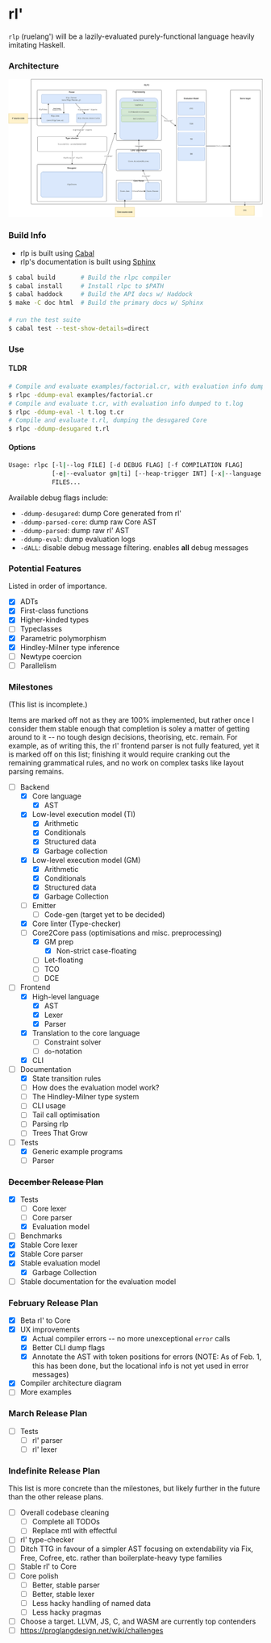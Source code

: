 # rl'

`rlp` (ruelang') will be a lazily-evaluated purely-functional language heavily
imitating Haskell.

### Architecture

![rlpc architecture diagram](/rlpc.drawio.svg)

### Build Info
* rlp is built using [Cabal](https://www.haskell.org/ghcup/)
* rlp's documentation is built using [Sphinx](https://www.sphinx-doc.org/en/master/)

```sh
$ cabal build       # Build the rlpc compiler
$ cabal install     # Install rlpc to $PATH
$ cabal haddock     # Build the API docs w/ Haddock
$ make -C doc html  # Build the primary docs w/ Sphinx

# run the test suite
$ cabal test --test-show-details=direct
```

### Use

#### TLDR

```sh
# Compile and evaluate examples/factorial.cr, with evaluation info dumped to stderr
$ rlpc -ddump-eval examples/factorial.cr
# Compile and evaluate t.cr, with evaluation info dumped to t.log
$ rlpc -ddump-eval -l t.log t.cr
# Compile and evaluate t.rl, dumping the desugared Core
$ rlpc -ddump-desugared t.rl
```

#### Options

```sh
Usage: rlpc [-l|--log FILE] [-d DEBUG FLAG] [-f COMPILATION FLAG] 
            [-e|--evaluator gm|ti] [--heap-trigger INT] [-x|--language rlp|core]
            FILES...
```

Available debug flags include:
* `-ddump-desugared`: dump Core generated from rl'
* `-ddump-parsed-core`: dump raw Core AST
* `-ddump-parsed`: dump raw rl' AST
* `-ddump-eval`: dump evaluation logs
* `-dALL`: disable debug message filtering. enables **all** debug messages

### Potential Features
Listed in order of importance.
- [x] ADTs
- [x] First-class functions
- [x] Higher-kinded types
- [ ] Typeclasses
- [x] Parametric polymorphism
- [x] Hindley-Milner type inference
- [ ] Newtype coercion
- [ ] Parallelism

### Milestones
(This list is incomplete.)

Items are marked off not as they are 100% implemented, but rather once I
consider them stable enough that completion is soley a matter of getting
around to it -- no tough design decisions, theorising, etc. remain. For
example, as of writing this, the rl' frontend parser is not fully featured,
yet it is marked off on this list; finishing it would require cranking out
the remaining grammatical rules, and no work on complex tasks like layout
parsing remains.

- [ ] Backend
    - [x] Core language
        - [x] AST
    - [x] Low-level execution model (TI)
        - [x] Arithmetic
        - [x] Conditionals
        - [x] Structured data
        - [x] Garbage collection
    - [x] Low-level execution model (GM)
        - [x] Arithmetic
        - [x] Conditionals
        - [x] Structured data
        - [x] Garbage Collection
    - [ ] Emitter
        - [ ] Code-gen (target yet to be decided)
    - [x] Core linter (Type-checker)
    - [ ] Core2Core pass (optimisations and misc. preprocessing)
        - [x] GM prep
            - [x] Non-strict case-floating
        - [ ] Let-floating
        - [ ] TCO
        - [ ] DCE
- [ ] Frontend
    - [x] High-level language
        - [x] AST
        - [x] Lexer
        - [x] Parser
    - [x] Translation to the core language
        - [ ] Constraint solver
        - [ ] `do`-notation
    - [x] CLI
- [ ] Documentation
    - [x] State transition rules
    - [ ] How does the evaluation model work?
    - [ ] The Hindley-Milner type system
    - [ ] CLI usage
    - [ ] Tail call optimisation
    - [ ] Parsing rlp
    - [ ] Trees That Grow
- [ ] Tests
    - [x] Generic example programs
    - [ ] Parser

### ~~December Release Plan~~
- [x] Tests
    - [ ] Core lexer
    - [ ] Core parser
    - [x] Evaluation model
- [ ] Benchmarks
- [x] Stable Core lexer
- [x] Stable Core parser
- [x] Stable evaluation model
    - [x] Garbage Collection
- [ ] Stable documentation for the evaluation model

### February Release Plan
- [x] Beta rl' to Core
- [x] UX improvements
    - [x] Actual compiler errors -- no more unexceptional `error` calls
    - [x] Better CLI dump flags
    - [x] Annotate the AST with token positions for errors (NOTE: As of Feb. 1,
      this has been done, but the locational info is not yet used in error messages)
- [x] Compiler architecture diagram
- [ ] More examples

### March Release Plan
- [ ] Tests
    - [ ] rl' parser
    - [ ] rl' lexer

### Indefinite Release Plan

This list is more concrete than the milestones, but likely further in the future
than the other release plans.

- [ ] Overall codebase cleaning
    - [ ] Complete all TODOs
    - [ ] Replace mtl with effectful
- [ ] rl' type-checker
- [ ] Ditch TTG in favour of a simpler AST focusing on extendability via Fix, Free, 
  Cofree, etc. rather than boilerplate-heavy type families
- [ ] Stable rl' to Core
- [ ] Core polish
    - [ ] Better, stable parser
    - [ ] Better, stable lexer
    - [ ] Less hacky handling of named data
    - [ ] Less hacky pragmas
- [ ] Choose a target. LLVM, JS, C, and WASM are currently top contenders
- [ ] https://proglangdesign.net/wiki/challenges
